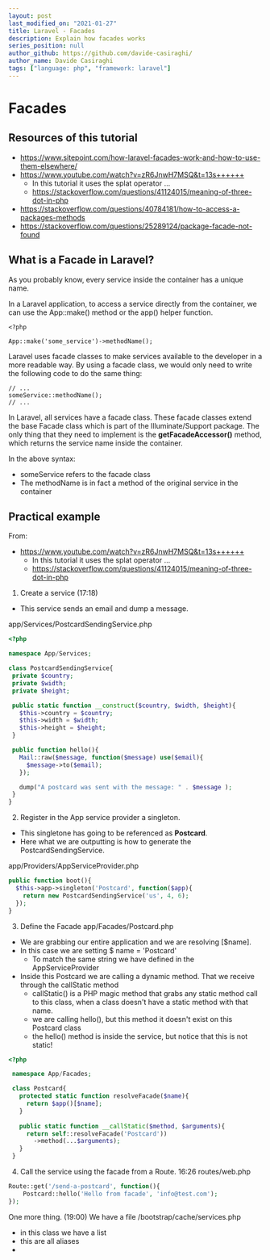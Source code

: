 ```yaml
---
layout: post
last_modified_on: "2021-01-27"
title: Laravel - Facades
description: Explain how facades works
series_position: null
author_github: https://github.com/davide-casiraghi/
author_name: Davide Casiraghi
tags: ["language: php", "framework: laravel"]
---
```


# Facades

## Resources of this tutorial
- https://www.sitepoint.com/how-laravel-facades-work-and-how-to-use-them-elsewhere/
- https://www.youtube.com/watch?v=zR6JnwH7MSQ&t=13s++++++
    - In this tutorial it uses the splat operator ...
    - https://stackoverflow.com/questions/41124015/meaning-of-three-dot-in-php
- https://stackoverflow.com/questions/40784181/how-to-access-a-packages-methods
- https://stackoverflow.com/questions/25289124/package-facade-not-found

## What is a Facade in Laravel?

As you probably know, every service inside the container has a unique name.

In a Laravel application, to access a service directly from the container, we can use the App::make() method or the app() helper function.

```
<?php

App::make('some_service')->methodName();
```

Laravel uses facade classes to make services available to the developer in a more readable way.
By using a facade class, we would only need to write the following code to do the same thing:

```
// ...
someService::methodName();
// ...
```

In Laravel, all services have a facade class.
These facade classes extend the base Facade class which is part of the Illuminate/Support package. The only thing that they need to implement is the **getFacadeAccessor()** method, which returns the service name inside the container.

In the above syntax:
- someService refers to the facade class
- The methodName is in fact a method of the original service in the container


## Practical example

From:
- https://www.youtube.com/watch?v=zR6JnwH7MSQ&t=13s++++++
  - In this tutorial it uses the splat operator ...
  - https://stackoverflow.com/questions/41124015/meaning-of-three-dot-in-php


1. Create a service (17:18)
- This service sends an email and dump a message.

app/Services/PostcardSendingService.php
 ``` php
 <?php
 
 namespace App/Services;
 
 class PostcardSendingService{
  private $country;
  private $width;
  private $height;
 
  public static function __construct($country, $width, $height){
    $this->country = $country;
    $this->width = $width;
    $this->height = $height;
  }

  public function hello(){
    Mail::raw($message, function($message) use($email){
      $message->to($email);
    });

    dump("A postcard was sent with the message: " . $message );
  }
}
```

2. Register in the App service provider a singleton.  
- This singletone has going to be referenced as **Postcard**.
- Here what we are outputting is how to generate the PostcardSendingService.

app/Providers/AppServiceProvider.php
``` php
public function boot(){
  $this->app->singleton('Postcard', function($app){
    return new PostcardSendingService('us', 4, 6);
  });
}
```

3. Define the Facade
app/Facades/Postcard.php
- We are grabbing our entire application and we are resolving [$name].
- In this case we are setting $ name = 'Postcard'
  - To match the same string we have defined in the AppServiceProvider
- Inside this Postcard we are calling a dynamic method. That we receive through the callStatic method
  - callStatic() is a PHP magic method that grabs any static method call to this class, when a class doesn't have a static method with that name.
  - we are calling hello(), but this method it doesn't exist on this Postcard class
  - the hello() method is inside the service, but notice that this is not static!
    
 ``` php
 <?php
 
  namespace App/Facades;
 
  class Postcard{
    protected static function resolveFacade($name){
      return $app()[$name];
    }
    
    public static function __callStatic($method, $arguments){
      return self::resolveFacade('Postcard'))
        ->method(...$arguments);
    } 
  }
 ```

4. Call the service using the facade from a Route.
16:26
routes/web.php
``` php
Route::get('/send-a-postcard', function(){
    Postcard::hello('Hello from facade', 'info@test.com');
});
```
One more thing. (19:00)
We have a file /bootstrap/cache/services.php
  - in this class we have a list
  - this are all aliases
  - 

